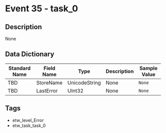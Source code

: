 # Event 35 - task_0

## Description
None

## Data Dictionary
|Standard Name|Field Name|Type|Description|Sample Value|
|---|---|---|---|---|
|TBD|StoreName|UnicodeString|None|`None`|
|TBD|LastError|UInt32|None|`None`|

## Tags
* etw_level_Error
* etw_task_task_0